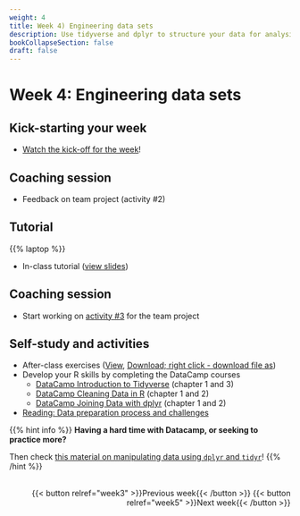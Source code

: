 ```yaml
---
weight: 4
title: Week 4) Engineering data sets
description: Use tidyverse and dplyr to structure your data for analysis.
bookCollapseSection: false
draft: false
---
```


# Week 4: Engineering data sets


## Kick-starting your week
- [Watch the kick-off for the week](https://youtu.be/z_Hh1jlL1Ac)!

## Coaching session
- Feedback on team project (activity #2)

<!--- Demo clips on efficiency gains <!-- (2-minute clips); or podcasts-->

## Tutorial
{{% laptop %}}

- In-class tutorial ([view slides](tutorial/tutorial.html))

## Coaching session
- Start working on [activity #3](/docs/project/workplan) for the team project

## Self-study and activities

- After-class exercises ([View](tutorial/data-preparation.html), [Download; right click - download file as](tutorial/data-preparation.Rmd))
- Develop your R skills by completing the DataCamp courses
    - [DataCamp Introduction to Tidyverse](https://datacamp.com/courses/introduction-to-the-tidyverse/data-wrangling-1?ex=1) (chapter 1 and 3)
    - [DataCamp Cleaning Data in R](https://datacamp.com/courses/cleaning-data-in-r) (chapter 1 and 2)
    - [DataCamp Joining Data with dplyr](https://datacamp.com/courses/joining-data-with-dplyr/joining-tables-1) (chapter 1 and 2)
- [Reading: Data preparation process and challenges](https://www.topbots.com/data-preparation-for-machine-learning/)

{{% hint info %}}
__Having a hard time with Datacamp, or seeking to practice more?__

Then check [this material on manipulating data using `dplyr` and `tidyr`](https://cengel.github.io/R-data-wrangling/)!
{{% /hint %}}


<!--
## Self-study and activities
<!--
- [Marketing Analytics for Data-Rich Environments (pp. 97-108)](http://dx.doi.org/10.1509/jm.15.0413)-->
<!--- The ITO (input-transformation-output) process
- Zooming in on "transformation": common data operations (and how they're related to different data set types)-->
<!--- Video: data set engineering (Hannes)
-->


<!--- Ethics in scraping and APIs *live*
-->

<br>


<div style="text-align: right">
{{< button relref="week3" >}}Previous week{{< /button >}}
{{< button relref="week5" >}}Next week{{< /button >}}
</div>
